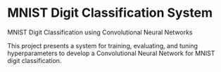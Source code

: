 # MNIST Digit Classification System
MNIST Digit Classification using Convolutional Neural Networks

This project presents a system for training, evaluating, and tuning hyperparameters to develop a Convolutional Neural Network for MNIST digit classification.
